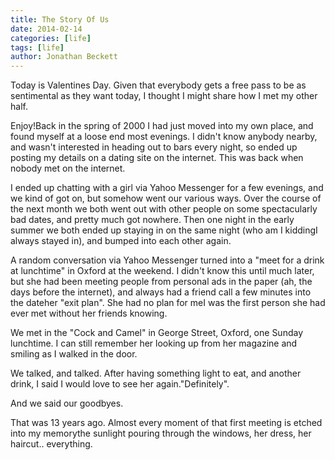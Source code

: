 ```yaml
---
title: The Story Of Us
date: 2014-02-14
categories: [life]
tags: [life]
author: Jonathan Beckett
---
```


Today is Valentines Day. Given that everybody gets a free pass to be as sentimental as they want today, I thought I might share how I met my other half.

Enjoy!Back in the spring of 2000 I had just moved into my own place, and found myself at a loose end most evenings. I didn't know anybody nearby, and wasn't interested in heading out to bars every night, so ended up posting my details on a dating site on the internet. This was back when nobody met on the internet.

I ended up chatting with a girl via Yahoo Messenger for a few evenings, and we kind of got on, but somehow went our various ways. Over the course of the next month we both went out with other people on some spectacularly bad dates, and pretty much got nowhere. Then one night in the early summer we both ended up staying in on the same night (who am I kiddingI always stayed in), and bumped into each other again.

A random conversation via Yahoo Messenger turned into a "meet for a drink at lunchtime" in Oxford at the weekend. I didn't know this until much later, but she had been meeting people from personal ads in the paper (ah, the days before the internet), and always had a friend call a few minutes into the dateher "exit plan". She had no plan for meI was the first person she had ever met without her friends knowing.

We met in the "Cock and Camel" in George Street, Oxford, one Sunday lunchtime. I can still remember her looking up from her magazine and smiling as I walked in the door.

We talked, and talked. After having something light to eat, and another drink, I said I would love to see her again."Definitely".

And we said our goodbyes.

That was 13 years ago. Almost every moment of that first meeting is etched into my memorythe sunlight pouring through the windows, her dress, her haircut.. everything.